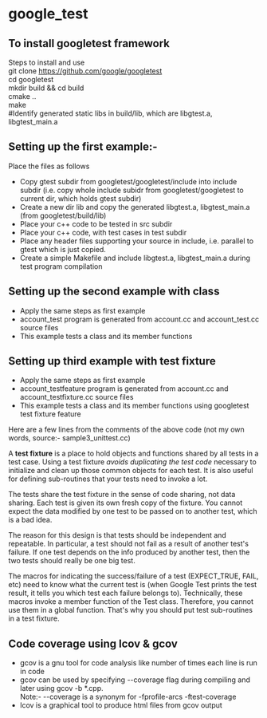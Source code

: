 # google_test
## To install googletest framework

Steps to install and use  
git clone https://github.com/google/googletest  
cd googletest  
mkdir build && cd build  
cmake ..  
make  
\#Identify generated static libs in build/lib, which are libgtest.a, libgtest_main.a

## Setting up the first example:-

Place the files as follows

- Copy gtest subdir from googletest/googletest/include into include subdir (i.e. copy whole include subidr from googletest/googletest to current dir, which holds gtest subdir)
- Create a new dir lib and copy the generated libgtest.a, libgtest_main.a (from googletest/build/lib)
- Place your c++ code to be tested in src subdir
- Place your c++ code, with test cases in test subdir
- Place any header files supporting your source in include, i.e. parallel to gtest which is just copied.
- Create a simple Makefile and include libgtest.a, libgtest_main.a during test program compilation

## Setting up the second example with class 
- Apply the same steps as first example
- account\_test program is generated from account.cc and account\_test.cc source files
- This example tests a class and its member functions

## Setting up third example with test fixture 
- Apply the same steps as first example
- account\_testfeature program is generated from account.cc and account\_testfixture.cc source files
- This example tests a class and its member functions using googletest test fixture feature

Here are a few lines from the comments of the above code (not my own words, source:- sample3_unittest.cc)

A __test fixture__ is a place to hold objects and functions shared by all tests in a test case. Using a test fixture *avoids duplicating the test code* necessary to initialize and clean up those common objects for each test.  It is also useful for defining sub-routines that your tests need to invoke a lot.

The tests share the test fixture in the sense of code sharing, not data sharing.  Each test is given its own fresh copy of the fixture.  You cannot expect the data modified by one test to be passed on to another test, which is a bad idea. 

The reason for this design is that tests should be independent and repeatable.  In particular, a test should not fail as a result of another test's failure.  If one test depends on the info produced by another test, then the two tests should really be one big test.

The macros for indicating the success/failure of a test  (EXPECT_TRUE, FAIL, etc) need to know what the current test is  (when Google Test prints the test result, it tells you which test each failure belongs to).  Technically, these macros invoke a  member function of the Test class. Therefore, you cannot use them in a global function.  That's why you should put test sub-routines in a test fixture.

## Code coverage using lcov & gcov
- gcov is a gnu tool for code analysis like number of times each line is run in code 
- gcov can be used by specifying --coverage flag during compiling and later using gcov -b *.cpp.  
Note:- --coverage is a synonym  for -fprofile-arcs -ftest-coverage
- lcov is a graphical tool to produce html files from gcov output

